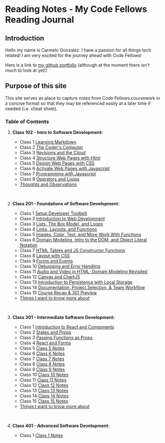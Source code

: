 # Reading Notes - My Code Fellows Reading Journal

## Introduction

Hello my name is Carmelo Gonzalez.  I have a passion for all things tech related! I am very excited for the journey ahead with Code Fellows!

Here is a link to [my github portfolio](https://github.com/MelodicXP) (although at the moment there isn't much to look at yet!)

## Purpose of this site

This site serves as place to capture notes from Code Fellows coursework in a concise format so that they may be referenced easily at a later time if needed (i.e. cheat sheet).  

### Table of Contents

1. **Class 102 - Intro to Software Development:**

    * Class 1 [Learning Markdown](102/class1learningmarkdown.md)
    * Class 2 [The Coder's Computer](102/class2thecoderscomputer.md)
    * Class 3 [Revisions and the Cloud](102/class3revisionsandthecloud.md)
    * Class 4 [Structure Web Pages with Html](102/class4structurewebpageswithhtml.md)
    * Class 5 [Design Web Pages with CSS](102/class5designwebpageswithcss.md)
    * Class 6 [Activate Web Pages with Javascript](102/class6activatewebpageswithjavascript.md)
    * Class 7 [Programming with Javascript](102/class7programmingwithjavascript.md)
    * Class 8 [Operators and Loops](102/class8operatorsandloops.md)
    * [Thoughts and Observations](102/thoughts-and-observations.md)

    &nbsp;
2. **Class 201 - Foundations of Software Development:**

    * Class 1 [Setup Developer Toolbelt](201/201class1.md)
    * Class 2 [Introduction to Web Development](201/201class2.md)
    * Class 3 [Lists, The Box Model, and Loops](201/201class3.md)
    * Class 4 [Links, Layouts, and Functions](201/201class4.md)
    * Class 5 [Images, Color, Text, and More Work With Functions](201/201class5.md)
    * Class 6 [Domain Modeling, Intro to the DOM, and Object Literal Notation](201/201class6.md)
    * Class 7 [HTML Tables and JS Constructor Functions](201/201class7.md)
    * Class 8 [Layout with CSS](201/201class8.md)
    * Class 9 [Forms and Events](201/201class9.md)
    * Class 10 [Debugging and Error Handling](201/201class10.md)
    * Class 11 [Audio and Video in HTML; Domain Modeling Revisited](201/201class11.md)
    * Class 12 [Canvas and ChartJS](201/201class12.md)
    * Class 13 [Introduction to Persistence with Local Storage](201/201class13.md)
    * Class 14 [Documentation, Project Selection, & Team Workflow](201/201class14.md)
    * Class 15 [Course Recap & 301 Preview](201/201class15.md)
    * [Things I want to know more about](201/things-I-want-to-know-more-about.md)

    &nbsp;
3. **Class 301 - Intermediate Software Development:**

    * Class 1 [Introduction to React and Components](301/301class1.md)
    * Class 2 [States and Props](301/301class2.md)
    * Class 3 [Passing Functions as Props](301/301class3.md)
    * Class 4 [React and Forms](301/301class4.md)
    * Class 5 [Class 5 Notes](301/301class5.md)
    * Class 6 [Class 6 Notes](301/301class6.md)
    * Class 7 [Class 7 Notes](301/301class7.md)
    * Class 8 [Class 8 Notes](301/301class8.md)
    * Class 9 [Class 9 Notes](301/301class9.md)
    * Class 10 [Class 10 Notes](301/301class10.md)
    * Class 11 [Class 11 Notes](301/301class11.md)
    * Class 12 [Class 12 Notes](301/301class12.md)
    * Class 13 [Class 13 Notes](301/301class13.md)
    * Class 14 [Class 14 Notes](301/301class14.md)
    * Class 15 [Class 15 Notes](301/301class15.md)
    * [Things I want to know more about](301/things-I-want-to-know-more-about.md)

    &nbsp;
4. **Class 401 - Advanced Software Development:**

    * Class 1 [Class 1 Notes](401/401class1.md)
